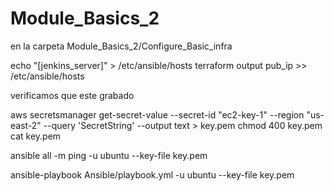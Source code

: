 # Module_Basics_2

en la carpeta Module_Basics_2/Configure_Basic_infra

echo "[jenkins_server]" > /etc/ansible/hosts
terraform output pub_ip >> /etc/ansible/hosts

verificamos que este grabado

aws secretsmanager get-secret-value --secret-id "ec2-key-1" --region "us-east-2" --query 'SecretString' --output text > key.pem
chmod 400 key.pem
cat key.pem

ansible all -m ping -u ubuntu --key-file key.pem

ansible-playbook Ansible/playbook.yml -u ubuntu --key-file key.pem
